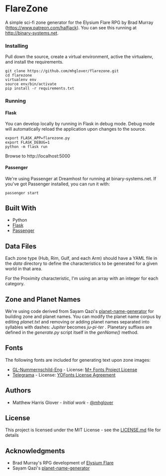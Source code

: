 # FlareZone

A simple sci-fi zone generator for the Elysium Flare RPG by Brad Murray (https://www.patreon.com/halfjack).  You can see this running at http://binary-systems.net.

<!-- ## Getting Started

These instructions will get you a copy of the project up and running on your local machine for development and testing purposes. See deployment for notes on how to deploy the project on a live system. -->

<!-- ### Prerequisites

What things you need to install the software and how to install them

```
Give examples
``` -->

### Installing

Pull down the source, create a virtual environment, active the virtualenv, and install the requirements.

```
git clone https://github.com/mhglover/flarezone.git
cd flarezone
virtualenv env
source env/bin/activate
pip install -r requirements.txt
```

### Running

#### Flask
You can develop locally by running in Flask in debug mode. Debug mode will automatically reload the application upon changes to the source.
```
export FLASK_APP=flarezone.py
export FLASK_DEBUG=1
python -m flask run
```

Browse to http://localhost:5000

#### Passenger

We're using Passenger at Dreamhost for running at binary-systems.net. If you've got Passenger installed, you can run it with:
```
passenger start
```


<!-- ## Running the tests

Explain how to run the automated tests for this system

### Break down into end to end tests

Explain what these tests test and why

```
Give an example
```

### And coding style tests

Explain what these tests test and why

```
Give an example
``` -->

<!-- ## Deployment

Add additional notes about how to deploy this on a live system -->

## Built With

* Python
* [Flask](http://flask.pocoo.org/docs/0.12/quickstart/)
* [Passenger](https://www.phusionpassenger.com/library/walkthroughs/start/python.html)

<!-- ## Contributing

Please read [CONTRIBUTING.md](https://gist.github.com/PurpleBooth/b24679402957c63ec426) for details on our code of conduct, and the process for submitting pull requests to us. -->

<!-- ## Versioning

We use [SemVer](http://semver.org/) for versioning. For the versions available, see the [tags on this repository](https://github.com/your/project/tags).  -->

## Data Files

Each zone type (Hub, Rim, Gulf, and each Arm) should have a YAML file in the _data_ directory to define the characteristics to be generated for a given world in that area. 

For the Proximity characteristic, I'm using an array with an integer for each category.

## Zone and Planet Names
We're using code derived from Sayam Qazi's [planet-name-generator](https://github.com/sayamqazi/planet-name-generator) for building zone and planet names. You can modify the planet name corpus by editing _planet.txt_ and removing or adding planet names separated into syllables with dashes: _Jupiter_ becomes *ju-pi-ter*
. Planetary suffixes are defined in the _generate.py_ script itself in the _genName()_ method.

## Fonts

The following fonts are included for generating text upon zone images:
* [GL-Nummernschild-Eng](https://fontlibrary.org/en/font/gl-nummernschild-eng) - License: [M+ Fonts Project License](https://en.wikipedia.org/wiki/M%2B_FONTS#Licensing)
* [Telegrama](https://www.fontsquirrel.com/fonts/Telegrama) - License: [YOFonts License Agreement](https://www.fontsquirrel.com/license/Telegrama)


## Authors

* Matthew Harris Glover - *Initial work* - [@mhglover](https://twitter.com/mhglover)

<!-- See also the list of [contributors](https://github.com/your/project/contributors) who participated in this project. -->

## License

This project is licensed under the MIT License - see the [LICENSE.md](LICENSE.md) file for details

## Acknowledgments

* Brad Murray's RPG development of [Elysium Flare](https://www.patreon.com/halfjack)
* Sayam Qazi's [planet-name-generator](https://github.com/sayamqazi/planet-name-generator)
